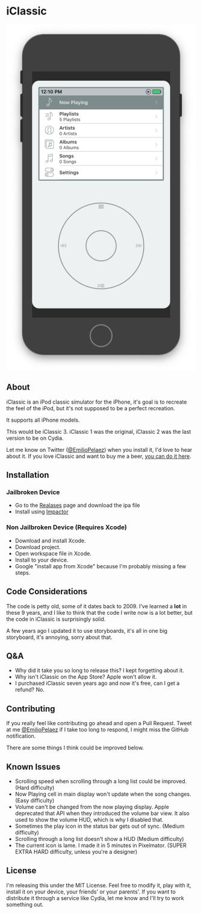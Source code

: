# iClassic

![Screenshot](Sample.png)

## About
iClassic is an iPod classic simulator for the iPhone, it's goal is to recreate the feel of the iPod, but it's not supposed to be a perfect recreation.

It supports all iPhone models.

This would be iClassic 3. iClassic 1 was the original, iClassic 2 was the last version to be on Cydia.

Let me know on Twitter ([@EmilioPelaez](https://twitter.com/EmilioPelaez)) when you install it, I'd love to hear about it.
If you love iClassic and want to buy me a beer, [you can do it here](https://paypal.me/EmilioPelaez).

## Installation
### Jailbroken Device
- Go to the [Realases](https://github.com/EmilioPelaez/iClassic/releases) page and download the ipa file
- Install using [Impactor](http://www.cydiaimpactor.com)

### Non Jailbroken Device (Requires Xcode)
- Download and install Xcode.
- Download project.
- Open workspace file in Xcode.
- Install to your device.
- Google "install app from Xcode" because I'm probably missing a few steps.

## Code Considerations
The code is petty old, some of it dates back to 2009. I've learned a **lot** in these 9 years, and I like to think that the code I write now is a lot better, but the code in iClassic is surprisingly solid.

A few years ago I updated it to use storyboards, it's all in one big storyboard, it's annoying, sorry about that.

## Q&A
- Why did it take you so long to release this?
I kept forgetting about it.
- Why isn't iClassic on the App Store?
Apple won't allow it.
- I purchased iClassic seven years ago and now it's free, can I get a refund?
No.

## Contributing
If you really feel like contributing go ahead and open a Pull Request. Tweet at me [@EmilioPelaez](https://twitter.com/EmilioPelaez) if I take too long to respond, I might miss the GitHub notification.

There are some things I think could be improved below.

## Known Issues
- Scrolling speed when scrolling through a long list could be improved. (Hard difficulty)
- Now Playing cell in main display won't update when the song changes. (Easy difficulty)
- Volume can't be changed from the now playing display. Apple deprecated that API when they introduced the volume bar view. It also used to show the volume HUD, which is why I disabled that.
- Sometimes the play icon in the status bar gets out of sync. (Medium difficulty)
- Scrolling through a long list doesn't show a HUD (Medium difficulty)
- The current icon is lame. I made it in 5 minutes in Pixelmator. (SUPER EXTRA HARD difficulty, unless you're a designer)

## License
I'm releasing this under the MIT License. Feel free to modify it, play with it, install it on your device, your friends' or your parents'.
If you want to distribute it through a service like Cydia, let me know and I'll try to work something out.
